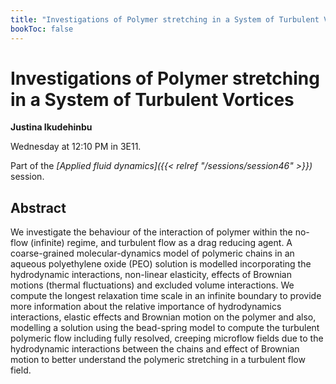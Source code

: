 ```yaml
---
title: "Investigations of Polymer stretching in a System of Turbulent Vortices"
bookToc: false
---
```


# Investigations of Polymer stretching in a System of Turbulent Vortices

**Justina Ikudehinbu**

Wednesday at 12:10 PM in 3E11.

Part of the *[Applied fluid dynamics]({{< relref "/sessions/session46" >}})* session.

## Abstract

We investigate the behaviour of the interaction of polymer within the no-flow (infinite) regime, and turbulent flow as a drag reducing agent. A coarse-grained molecular-dynamics model of polymeric chains in an aqueous polyethylene oxide (PEO) solution is modelled incorporating the hydrodynamic interactions, non-linear elasticity, effects of Brownian motions (thermal fluctuations) and excluded volume interactions. We compute the longest relaxation time scale in an infinite boundary to provide more information about the relative importance of hydrodynamics interactions, elastic effects and Brownian motion on the polymer and also, modelling a solution using the bead-spring model to compute the turbulent polymeric flow including fully resolved, creeping microflow fields due to the hydrodynamic interactions between the chains and effect of Brownian motion to better understand the polymeric stretching in a turbulent flow field.


